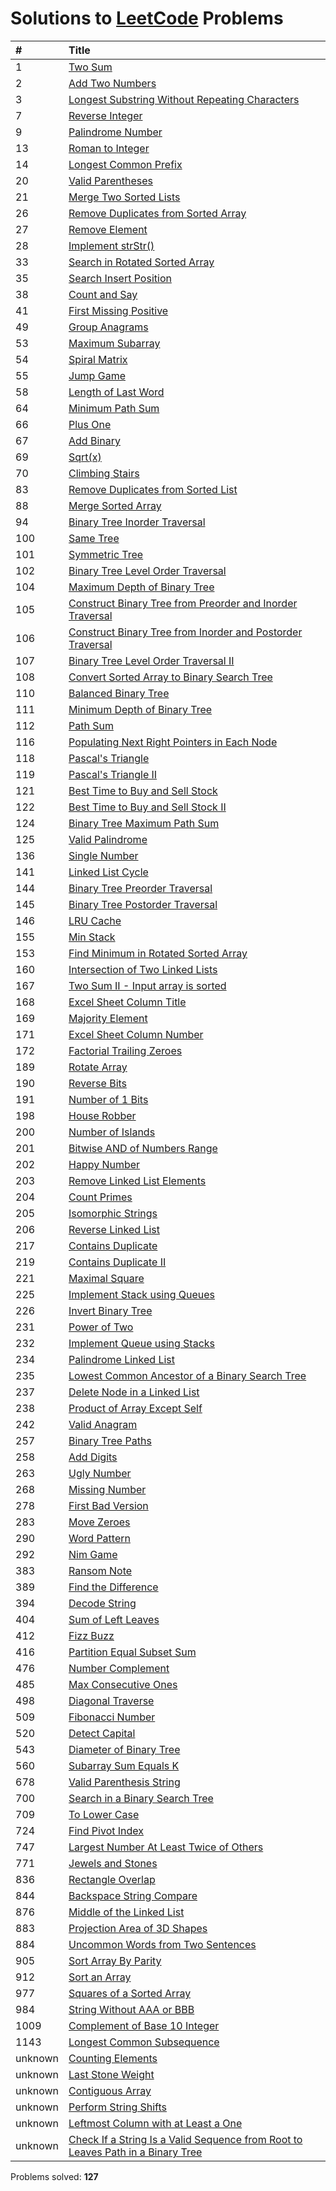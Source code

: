 # Solutions to [LeetCode](https://leetcode.com/) Problems

| #  | Title |
| :- | :---- |
| 1 | [Two Sum](https://github.com/kantuni/LeetCode/tree/master/1) |
| 2 | [Add Two Numbers](https://github.com/kantuni/LeetCode/tree/master/2) |
| 3 | [Longest Substring Without Repeating Characters](https://github.com/kantuni/LeetCode/tree/master/3) |
| 7 | [Reverse Integer](https://github.com/kantuni/LeetCode/tree/master/7) |
| 9	| [Palindrome Number](https://github.com/kantuni/LeetCode/tree/master/9) |
| 13 | [Roman to Integer](https://github.com/kantuni/LeetCode/tree/master/13) |
| 14 | [Longest Common Prefix](https://github.com/kantuni/LeetCode/tree/master/14) |
| 20 | [Valid Parentheses](https://github.com/kantuni/LeetCode/tree/master/20) |
| 21 | [Merge Two Sorted Lists](https://github.com/kantuni/LeetCode/tree/master/21) |
| 26 | [Remove Duplicates from Sorted Array](https://github.com/kantuni/LeetCode/tree/master/26) |
| 27 | [Remove Element](https://github.com/kantuni/LeetCode/tree/master/27) |
| 28 | [Implement strStr()](https://github.com/kantuni/LeetCode/tree/master/28) |
| 33 | [Search in Rotated Sorted Array](https://github.com/kantuni/LeetCode/tree/master/33) |
| 35 | [Search Insert Position](https://github.com/kantuni/LeetCode/tree/master/35) |
| 38 | [Count and Say](https://github.com/kantuni/LeetCode/tree/master/38) |
| 41 | [First Missing Positive](https://github.com/kantuni/LeetCode/tree/master/41) |
| 49 | [Group Anagrams](https://github.com/kantuni/LeetCode/tree/master/49) |
| 53 | [Maximum Subarray](https://github.com/kantuni/LeetCode/tree/master/53) |
| 54 | [Spiral Matrix](https://github.com/kantuni/LeetCode/tree/master/54) |
| 55 | [Jump Game](https://github.com/kantuni/LeetCode/tree/master/55) |
| 58 | [Length of Last Word](https://github.com/kantuni/LeetCode/tree/master/58) |
| 64 | [Minimum Path Sum](https://github.com/kantuni/LeetCode/tree/master/64) |
| 66 | [Plus One](https://github.com/kantuni/LeetCode/tree/master/66) |
| 67 | [Add Binary](https://github.com/kantuni/LeetCode/tree/master/67) |
| 69 | [Sqrt(x)](https://github.com/kantuni/LeetCode/tree/master/69) |
| 70 | [Climbing Stairs](https://github.com/kantuni/LeetCode/tree/master/70) |
| 83 | [Remove Duplicates from Sorted List](https://github.com/kantuni/LeetCode/tree/master/83) |
| 88 | [Merge Sorted Array](https://github.com/kantuni/LeetCode/tree/master/88) |
| 94 | [Binary Tree Inorder Traversal](https://github.com/kantuni/LeetCode/tree/master/94) |
| 100 | [Same Tree](https://github.com/kantuni/LeetCode/tree/master/100) |
| 101 | [Symmetric Tree](https://github.com/kantuni/LeetCode/tree/master/101) |
| 102 | [Binary Tree Level Order Traversal](https://github.com/kantuni/LeetCode/tree/master/102) |
| 104 | [Maximum Depth of Binary Tree](https://github.com/kantuni/LeetCode/tree/master/104) |
| 105 | [Construct Binary Tree from Preorder and Inorder Traversal](https://github.com/kantuni/LeetCode/tree/master/105) |
| 106 | [Construct Binary Tree from Inorder and Postorder Traversal](https://github.com/kantuni/LeetCode/tree/master/106) |
| 107 | [Binary Tree Level Order Traversal II](https://github.com/kantuni/LeetCode/tree/master/107) |
| 108 | [Convert Sorted Array to Binary Search Tree](https://github.com/kantuni/LeetCode/tree/master/108) |
| 110 | [Balanced Binary Tree](https://github.com/kantuni/LeetCode/tree/master/110) |
| 111 | [Minimum Depth of Binary Tree](https://github.com/kantuni/LeetCode/tree/master/111) |
| 112 | [Path Sum](https://github.com/kantuni/LeetCode/tree/master/112) |
| 116 | [Populating Next Right Pointers in Each Node](https://github.com/kantuni/LeetCode/tree/master/116) |
| 118 | [Pascal's Triangle](https://github.com/kantuni/LeetCode/tree/master/118) |
| 119 | [Pascal's Triangle II](https://github.com/kantuni/LeetCode/tree/master/119) |
| 121 | [Best Time to Buy and Sell Stock](https://github.com/kantuni/LeetCode/tree/master/121) |
| 122 | [Best Time to Buy and Sell Stock II](https://github.com/kantuni/LeetCode/tree/master/122) |
| 124 | [Binary Tree Maximum Path Sum](https://github.com/kantuni/LeetCode/tree/master/124) |
| 125 | [Valid Palindrome](https://github.com/kantuni/LeetCode/tree/master/125) |
| 136 | [Single Number](https://github.com/kantuni/LeetCode/tree/master/136) |
| 141 | [Linked List Cycle](https://github.com/kantuni/LeetCode/tree/master/141) |
| 144 | [Binary Tree Preorder Traversal](https://github.com/kantuni/LeetCode/tree/master/144) |
| 145 | [Binary Tree Postorder Traversal](https://github.com/kantuni/LeetCode/tree/master/145) |
| 146 | [LRU Cache](https://github.com/kantuni/LeetCode/tree/master/146) |
| 155 | [Min Stack](https://github.com/kantuni/LeetCode/tree/master/155) |
| 153 | [Find Minimum in Rotated Sorted Array](https://github.com/kantuni/LeetCode/tree/master/153) |
| 160 | [Intersection of Two Linked Lists](https://github.com/kantuni/LeetCode/tree/master/160) |
| 167 | [Two Sum II - Input array is sorted](https://github.com/kantuni/LeetCode/tree/master/167) |
| 168 | [Excel Sheet Column Title](https://github.com/kantuni/LeetCode/tree/master/168) |
| 169 | [Majority Element](https://github.com/kantuni/LeetCode/tree/master/169) |
| 171 | [Excel Sheet Column Number](https://github.com/kantuni/LeetCode/tree/master/171) |
| 172 | [Factorial Trailing Zeroes](https://github.com/kantuni/LeetCode/tree/master/172) |
| 189 | [Rotate Array](https://github.com/kantuni/LeetCode/tree/master/189) |
| 190 | [Reverse Bits](https://github.com/kantuni/LeetCode/tree/master/190) |
| 191 | [Number of 1 Bits](https://github.com/kantuni/LeetCode/tree/master/191) |
| 198 | [House Robber](https://github.com/kantuni/LeetCode/tree/master/198) |
| 200 | [Number of Islands](https://github.com/kantuni/LeetCode/tree/master/200) |
| 201 | [Bitwise AND of Numbers Range](https://github.com/kantuni/LeetCode/tree/master/201) |
| 202 | [Happy Number](https://github.com/kantuni/LeetCode/tree/master/202) |
| 203 | [Remove Linked List Elements](https://github.com/kantuni/LeetCode/tree/master/203) |
| 204 | [Count Primes](https://github.com/kantuni/LeetCode/tree/master/204) |
| 205 | [Isomorphic Strings](https://github.com/kantuni/LeetCode/tree/master/205) |
| 206 | [Reverse Linked List](https://github.com/kantuni/LeetCode/tree/master/206) |
| 217 | [Contains Duplicate](https://github.com/kantuni/LeetCode/tree/master/217) |
| 219 | [Contains Duplicate II](https://github.com/kantuni/LeetCode/tree/master/219) |
| 221 | [Maximal Square](https://github.com/kantuni/LeetCode/tree/master/221) |
| 225 | [Implement Stack using Queues](https://github.com/kantuni/LeetCode/tree/master/225) |
| 226 | [Invert Binary Tree](https://github.com/kantuni/LeetCode/tree/master/226) |
| 231 | [Power of Two](https://github.com/kantuni/LeetCode/tree/master/231) |
| 232 | [Implement Queue using Stacks](https://github.com/kantuni/LeetCode/tree/master/232) |
| 234 | [Palindrome Linked List](https://github.com/kantuni/LeetCode/tree/master/234) |
| 235 | [Lowest Common Ancestor of a Binary Search Tree](https://github.com/kantuni/LeetCode/tree/master/235) |
| 237 | [Delete Node in a Linked List](https://github.com/kantuni/LeetCode/tree/master/237) |
| 238 | [Product of Array Except Self](https://github.com/kantuni/LeetCode/tree/master/238) |
| 242 | [Valid Anagram](https://github.com/kantuni/LeetCode/tree/master/242) |
| 257 | [Binary Tree Paths](https://github.com/kantuni/LeetCode/tree/master/257) |
| 258 | [Add Digits](https://github.com/kantuni/LeetCode/tree/master/258) |
| 263 | [Ugly Number](https://github.com/kantuni/LeetCode/tree/master/263) |
| 268 | [Missing Number](https://github.com/kantuni/LeetCode/tree/master/268) |
| 278 | [First Bad Version](https://github.com/kantuni/LeetCode/tree/master/278) |
| 283 | [Move Zeroes](https://github.com/kantuni/LeetCode/tree/master/283) |
| 290 | [Word Pattern](https://github.com/kantuni/LeetCode/tree/master/290) |
| 292 | [Nim Game](https://github.com/kantuni/LeetCode/tree/master/292) |
| 383 | [Ransom Note](https://github.com/kantuni/LeetCode/tree/master/383) |
| 389 | [Find the Difference](https://github.com/kantuni/LeetCode/tree/master/389) |
| 394 | [Decode String](https://github.com/kantuni/LeetCode/tree/master/394) |
| 404 | [Sum of Left Leaves](https://github.com/kantuni/LeetCode/tree/master/404) |
| 412 | [Fizz Buzz](https://github.com/kantuni/LeetCode/tree/master/412) |
| 416 | [Partition Equal Subset Sum](https://github.com/kantuni/LeetCode/tree/master/416) |
| 476 | [Number Complement](https://github.com/kantuni/LeetCode/tree/master/476) |
| 485 | [Max Consecutive Ones](https://github.com/kantuni/LeetCode/tree/master/485) |
| 498 | [Diagonal Traverse](https://github.com/kantuni/LeetCode/tree/master/498) |
| 509 | [Fibonacci Number](https://github.com/kantuni/LeetCode/tree/master/509) |
| 520 | [Detect Capital](https://github.com/kantuni/LeetCode/tree/master/520) |
| 543 | [Diameter of Binary Tree](https://github.com/kantuni/LeetCode/tree/master/543) |
| 560 | [Subarray Sum Equals K](https://github.com/kantuni/LeetCode/tree/master/560) |
| 678 | [Valid Parenthesis String](https://github.com/kantuni/LeetCode/tree/master/678) |
| 700 | [Search in a Binary Search Tree](https://github.com/kantuni/LeetCode/tree/master/700) |
| 709 | [To Lower Case](https://github.com/kantuni/LeetCode/tree/master/709) |
| 724 | [Find Pivot Index](https://github.com/kantuni/LeetCode/tree/master/724) |
| 747 | [Largest Number At Least Twice of Others](https://github.com/kantuni/LeetCode/tree/master/747) |
| 771 | [Jewels and Stones](https://github.com/kantuni/LeetCode/tree/master/771) |
| 836 | [Rectangle Overlap](https://github.com/kantuni/LeetCode/tree/master/836) |
| 844 | [Backspace String Compare](https://github.com/kantuni/LeetCode/tree/master/844) | 
| 876 | [Middle of the Linked List](https://github.com/kantuni/LeetCode/tree/master/876) |
| 883 | [Projection Area of 3D Shapes](https://github.com/kantuni/LeetCode/tree/master/883) |
| 884 | [Uncommon Words from Two Sentences](https://github.com/kantuni/LeetCode/tree/master/884) |
| 905 | [Sort Array By Parity](https://github.com/kantuni/LeetCode/tree/master/905) |
| 912 | [Sort an Array](https://github.com/kantuni/LeetCode/tree/master/912) |
| 977 | [Squares of a Sorted Array](https://github.com/kantuni/LeetCode/tree/master/977) |
| 984 | [String Without AAA or BBB](https://github.com/kantuni/LeetCode/tree/master/984) |
| 1009 | [Complement of Base 10 Integer](https://github.com/kantuni/LeetCode/tree/master/1009) |
| 1143 | [Longest Common Subsequence](https://github.com/kantuni/LeetCode/tree/master/1143) |
| unknown | [Counting Elements](https://github.com/kantuni/LeetCode/tree/master/unknown) |
| unknown | [Last Stone Weight](https://github.com/kantuni/LeetCode/tree/master/unknown) |
| unknown | [Contiguous Array](https://github.com/kantuni/LeetCode/tree/master/unknown) |
| unknown | [Perform String Shifts](https://github.com/kantuni/LeetCode/tree/master/unknown) |
| unknown | [Leftmost Column with at Least a One](https://github.com/kantuni/LeetCode/tree/master/unknown) |
| unknown | [Check If a String Is a Valid Sequence from Root to Leaves Path in a Binary Tree](https://github.com/kantuni/LeetCode/tree/master/unknown) |

Problems solved: **127**
